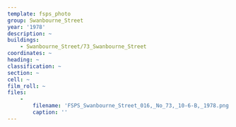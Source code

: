 ```yaml
---
template: fsps_photo
group: Swanbourne_Street
year: '1978'
description: ~
buildings:
    - Swanbourne_Street/73_Swanbourne_Street
coordinates: ~
heading: ~
classification: ~
section: ~
cell: ~
film_roll: ~
files:
    -
        filename: 'FSPS_Swanbourne_Street_016,_No_73,_10-6-B,_1978.png'
        caption: ''
---
```

